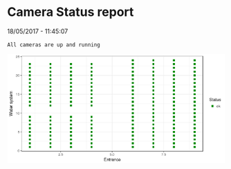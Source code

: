 Camera Status report
================
18/05/2017 - 11:45:07

    All cameras are up and running

![](camreport_files/figure-markdown_github/unnamed-chunk-2-1.png)
